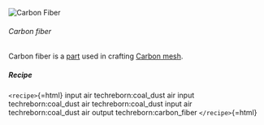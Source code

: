 ![Carbon Fiber](/mods/techreborn/carbon_fiber.png)

###### Carbon fiber

Carbon fiber is a [part](items:part "wikilink") used in crafting [Carbon
mesh](items:part:carbon_mesh "wikilink").

##### Recipe

`<recipe>`{=html} input air techreborn:coal_dust air input
techreborn:coal_dust air techreborn:coal_dust input air
techreborn:coal_dust air output techreborn:carbon_fiber
`</recipe>`{=html}
